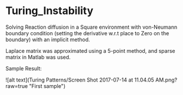 # Turing_Instability

Solving Reaction diffusion in a Square environment with von-Neumann boundary condition (setting the derivative w.r.t place to Zero on the boundary) with an implicit method.

Laplace matrix was approximated using a 5-point method, and sparse matrix in Matlab was used.

Sample Result:



![alt text](Turing Patterns/Screen Shot 2017-07-14 at 11.04.05 AM.png?raw=true "First sample")
